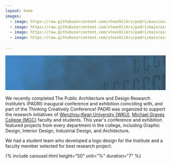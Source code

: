 ```yaml
---
layout: home
images:
  - image: https://raw.githubusercontent.com/steenblikrs/padri/main/assets/IMG_20210522_104153.jpg
  - image: https://raw.githubusercontent.com/steenblikrs/padri/main/assets/IMG_20210522_132429.jpg
  - image: https://raw.githubusercontent.com/steenblikrs/padri/main/assets/IMG_20210522_135913.jpg
  - image: https://raw.githubusercontent.com/steenblikrs/padri/main/assets/IMG_20210522_141619.jpg

---
```


![](assets/2021PADRIBackground-00a_.png)


We recently completed The Public Architecture and Design Research Institute’s (PADRI) inaugural conference and exhibition coinciding with, and part of the Thinking Creatively Conference! PADRI was organized to support the research initiatives of [Wenzhou-Kean University (WKU)](wku.edu.cn), [Michael Graves College (MGC)](http://design.wku.edu.cn/) faculty and students. This year's conference and exhibition featured projects from every department in the college, including Graphic Design, Interior Design, Industrial Design, and Architecture.

We had a student team who developed a logo design for the Institute and a faculty member selected for best research project.


{% include carousel.html height="50" unit="%" duration="7" %}
